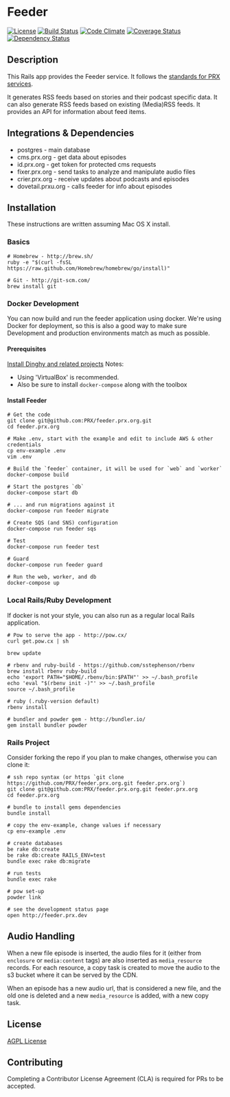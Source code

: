 # Feeder
[![License](https://img.shields.io/badge/license-AGPL-blue.svg)](https://www.gnu.org/licenses/agpl-3.0.html)
[![Build Status](https://travis-ci.org/PRX/feeder.prx.org.svg)](https://travis-ci.org/PRX/feeder.prx.org)
[![Code Climate](https://codeclimate.com/github/PRX/feeder.prx.org/badges/gpa.svg)](https://codeclimate.com/github/PRX/feeder.prx.org)
[![Coverage Status](https://coveralls.io/repos/PRX/feeder.prx.org/badge.svg)](https://coveralls.io/r/PRX/feeder.prx.org)
[![Dependency Status](https://gemnasium.com/PRX/feeder.prx.org.svg)](https://gemnasium.com/PRX/feeder.prx.org)

## Description
This Rails app provides the Feeder service.
It follows the [standards for PRX services](https://github.com/PRX/meta.prx.org/wiki/Project-Standards#services).

It generates RSS feeds based on stories and their podcast specific data.
It can also generate RSS feeds based on existing (Media)RSS feeds.
It provides an API for information about feed items.

## Integrations & Dependencies
- postgres - main database
- cms.prx.org - get data about episodes
- id.prx.org - get token for protected cms requests
- fixer.prx.org - send tasks to analyze and manipulate audio files
- crier.prx.org - receive updates about podcasts and episodes
- dovetail.prxu.org - calls feeder for info about episodes

## Installation
These instructions are written assuming Mac OS X install.

### Basics
```
# Homebrew - http://brew.sh/
ruby -e "$(curl -fsSL https://raw.github.com/Homebrew/homebrew/go/install)"

# Git - http://git-scm.com/
brew install git
```

### Docker Development
You can now build and run the feeder application using docker.
We're using Docker for deployment, so this is also a good way to make sure
Development and production environments match as much as possible.

#### Prerequisites
[Install Dinghy and related projects](https://github.com/codekitchen/dinghy)
Notes:
* Using 'VirtualBox' is recommended.
* Also be sure to install `docker-compose` along with the toolbox

#### Install Feeder
```
# Get the code
git clone git@github.com:PRX/feeder.prx.org.git
cd feeder.prx.org

# Make .env, start with the example and edit to include AWS & other credentials
cp env-example .env
vim .env

# Build the `feeder` container, it will be used for `web` and `worker`
docker-compose build

# Start the postgres `db`
docker-compose start db

# ... and run migrations against it
docker-compose run feeder migrate

# Create SQS (and SNS) configuration
docker-compose run feeder sqs

# Test
docker-compose run feeder test

# Guard
docker-compose run feeder guard

# Run the web, worker, and db
docker-compose up
```

### Local Rails/Ruby Development
If docker is not your style, you can also run as a regular local Rails application.
```
# Pow to serve the app - http://pow.cx/
curl get.pow.cx | sh

brew update

# rbenv and ruby-build - https://github.com/sstephenson/rbenv
brew install rbenv ruby-build
echo 'export PATH="$HOME/.rbenv/bin:$PATH"' >> ~/.bash_profile
echo 'eval "$(rbenv init -)"' >> ~/.bash_profile
source ~/.bash_profile

# ruby (.ruby-version default)
rbenv install

# bundler and powder gem - http://bundler.io/
gem install bundler powder
```

### Rails Project
Consider forking the repo if you plan to make changes, otherwise you can clone it:
```
# ssh repo syntax (or https `git clone https://github.com/PRX/feeder.prx.org.git feeder.prx.org`)
git clone git@github.com:PRX/feeder.prx.org.git feeder.prx.org
cd feeder.prx.org

# bundle to install gems dependencies
bundle install

# copy the env-example, change values if necessary
cp env-example .env

# create databases
be rake db:create
be rake db:create RAILS_ENV=test
bundle exec rake db:migrate

# run tests
bundle exec rake

# pow set-up
powder link

# see the development status page
open http://feeder.prx.dev
```

## Audio Handling

When a new file episode is inserted, the audio files for it (either from `enclosure` or `media:content` tags) are also inserted as `media_resource` records. For each resource, a copy task is created to move the audio to the s3 bucket where it can be served by the CDN.

When an episode has a new audio url, that is considered a new file, and the old one is deleted and a new `media_resource` is added, with a new copy task.

## License
[AGPL License](https://www.gnu.org/licenses/agpl-3.0.html)

## Contributing
Completing a Contributor License Agreement (CLA) is required for PRs to be accepted.
